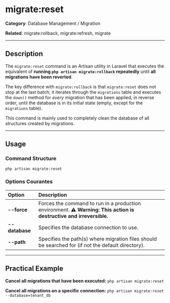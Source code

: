 # migrate:reset

**Category**: Database Management / Migration

**Related**: migrate:rollback, migrate:refresh, migrate

---

## Description

The `migrate:reset` command is an Artisan utility in Laravel that executes the equivalent of **running `php artisan migrate:rollback` repeatedly** until **all migrations have been reverted**.

The key difference with `migrate:rollback` is that `migrate:reset` does not stop at the last batch; it iterates through the `migrations` table and executes the `down()` method for *every* migration that has been applied, in reverse order, until the database is in its initial state (empty, except for the `migrations` table).

This command is mainly used to completely clean the database of all structures created by migrations.

---

## Usage

### Command Structure

`php artisan migrate:reset`

### Options Courantes

| Option | Description |
| :--- | :--- |
| **--force** | Forces the command to run in a production environment. **⚠️ Warning: This action is destructive and irreversible.** |
| **--database** | Specifies the database connection to use. |
| **--path** | Specifies the path(s) where migration files should be searched for (if not the default directory). |

---

## Practical Example

**Cancel all migrations that have been executed:**
`php artisan migrate:reset`

**Cancel all migrations on a specific connection:**
`php artisan migrate:reset --database=tenant_db`
